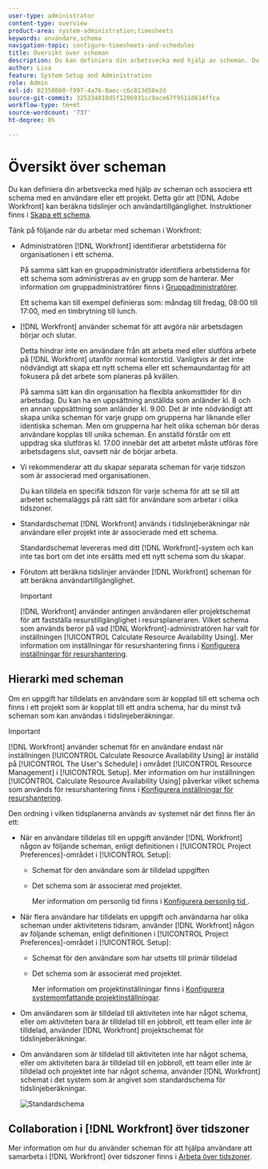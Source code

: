 ```yaml
---
user-type: administrator
content-type: overview
product-area: system-administration;timesheets
keywords: användare,schema
navigation-topic: configure-timesheets-and-schedules
title: Översikt över scheman
description: Du kan definiera din arbetsvecka med hjälp av scheman. Du kan associera ett schema med en användare eller ett projekt. Detta gör att  [!DNL Adobe Workfront]  kan beräkna tidslinjer och användartillgänglighet. Instruktioner finns i Skapa ett schema.
author: Lisa
feature: System Setup and Administration
role: Admin
exl-id: 02350860-f997-4a76-8aec-c6c813d58e2d
source-git-commit: 325334010d5f1206931cc9ace67f9511d614ffca
workflow-type: tm+mt
source-wordcount: '737'
ht-degree: 0%

---
```


# Översikt över scheman

<!-- Audited: 1/2024 -->

<!--<span class="preview">The highlighted information on this page refers to functionality not yet generally available. It is available only in the Preview environment for all customers. After the monthly releases to Production, the same features are also available in the Production environment for customers who enabled fast releases. </span>   

<span class="preview">For information about fast releases, see [Enable or disable fast releases for your organization](/help/quicksilver/administration-and-setup/set-up-workfront/configure-system-defaults/enable-fast-release-process.md). </span>-->

Du kan definiera din arbetsvecka med hjälp av scheman och associera ett schema med en användare eller ett projekt. Detta gör att [!DNL Adobe Workfront] kan beräkna tidslinjer och användartillgänglighet. Instruktioner finns i [Skapa ett schema](../../../administration-and-setup/set-up-workfront/configure-timesheets-schedules/create-schedules.md).

Tänk på följande när du arbetar med scheman i Workfront:

* Administratören [!DNL Workfront] identifierar arbetstiderna för organisationen i ett schema.

  På samma sätt kan en gruppadministratör identifiera arbetstiderna för ett schema som administreras av en grupp som de hanterar. Mer information om gruppadministratörer finns i [Gruppadministratörer](../../../administration-and-setup/manage-groups/group-roles/group-administrators.md).

  Ett schema kan till exempel definieras som: måndag till fredag, 08:00 till 17:00, med en timbrytning till lunch.

* [!DNL Workfront] använder schemat för att avgöra när arbetsdagen börjar och slutar.

  Detta hindrar inte en användare från att arbeta med eller slutföra arbete på [!DNL Workfront] utanför normal kontorstid. Vanligtvis är det inte nödvändigt att skapa ett nytt schema eller ett schemaundantag för att fokusera på det arbete som planeras på kvällen.

  På samma sätt kan din organisation ha flexibla ankomsttider för din arbetsdag. Du kan ha en uppsättning anställda som anländer kl. 8 och en annan uppsättning som anländer kl. 9.00. Det är inte nödvändigt att skapa unika scheman för varje grupp om grupperna har liknande eller identiska scheman. Men om grupperna har helt olika scheman bör deras användare kopplas till unika scheman. En anställd förstår om ett uppdrag ska slutföras kl. 17.00 innebär det att arbetet måste utföras före arbetsdagens slut, oavsett när de börjar arbeta.

* Vi rekommenderar att du skapar separata scheman för varje tidszon som är associerad med organisationen.

  Du kan tilldela en specifik tidszon för varje schema för att se till att arbetet schemaläggs på rätt sätt för användare som arbetar i olika tidszoner.

* Standardschemat [!DNL Workfront] används i tidslinjeberäkningar när användare eller projekt inte är associerade med ett schema.

  Standardschemat levereras med ditt [!DNL Workfront]-system och kan inte tas bort om det inte ersätts med ett nytt schema som du skapar.

* Förutom att beräkna tidslinjer använder [!DNL Workfront] scheman för att beräkna användartillgänglighet.

  >[!IMPORTANT]
  >
  >[!DNL Workfront] använder antingen användaren eller projektschemat för att fastställa resurstillgänglighet i resursplaneraren. Vilket schema som används beror på vad [!DNL Workfront]-administratören har valt för inställningen [!UICONTROL Calculate Resource Availability Using]. Mer information om inställningar för resurshantering finns i [Konfigurera inställningar för resurshantering](../../../administration-and-setup/set-up-workfront/configure-system-defaults/configure-resource-mgmt-preferences.md).

## Hierarki med scheman

Om en uppgift har tilldelats en användare som är kopplad till ett schema och finns i ett projekt som är kopplat till ett andra schema, har du minst två scheman som kan användas i tidslinjeberäkningar.

>[!IMPORTANT]
>
>[!DNL Workfront] använder schemat för en användare endast när inställningen [!UICONTROL Calculate Resource Availability Using] är inställd på [!UICONTROL The User's Schedule] i området [!UICONTROL Resource Management] i [!UICONTROL Setup]. Mer information om hur inställningen [!UICONTROL Calculate Resource Availability Using] påverkar vilket schema som används för resurshantering finns i [Konfigurera inställningar för resurshantering](../../../administration-and-setup/set-up-workfront/configure-system-defaults/configure-resource-mgmt-preferences.md).

Den ordning i vilken tidsplanerna används av systemet när det finns fler än ett:


* När en användare tilldelas till en uppgift använder [!DNL Workfront] någon av följande scheman, enligt definitionen i [!UICONTROL Project Preferences]-området i [!UICONTROL Setup]:

   * Schemat för den användare som är tilldelad uppgiften
   * Det schema som är associerat med projektet.

     Mer information om personlig tid finns i [Konfigurera personlig tid &#x200B;](../../../workfront-basics/manage-your-account-and-profile/configuring-your-user-profile/personal-time-overview.md).

* När flera användare har tilldelats en uppgift och användarna har olika scheman under aktivitetens tidsram, använder [!DNL Workfront] någon av följande scheman, enligt definitionen i [!UICONTROL Project Preferences]-området i [!UICONTROL Setup]:

   * Schemat för den användare som har utsetts till primär tilldelad
   * Det schema som är associerat med projektet.

     Mer information om projektinställningar finns i [Konfigurera systemomfattande projektinställningar](../../../administration-and-setup/set-up-workfront/configure-system-defaults/set-project-preferences.md).

* Om användaren som är tilldelad till aktiviteten inte har något schema, eller om aktiviteten bara är tilldelad till en jobbroll, ett team eller inte är tilldelad, använder [!DNL Workfront] projektschemat för tidslinjeberäkningar.
* Om användaren som är tilldelad till aktiviteten inte har något schema, eller om aktiviteten bara är tilldelad till en jobbroll, ett team eller inte är tilldelad och projektet inte har något schema, använder [!DNL Workfront] schemat i det system som är angivet som standardschema för tidslinjeberäkningar.

  ![Standardschema](assets/default-schedule.png)

## Collaboration i [!DNL Workfront] över tidszoner

Mer information om hur du använder scheman för att hjälpa användare att samarbeta i [!DNL Workfront] över tidszoner finns i [Arbeta över tidszoner](../../../workfront-basics/tips-tricks-and-troubleshooting/working-across-timezones.md).
